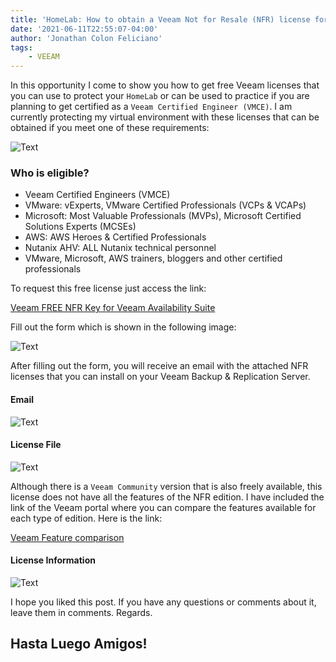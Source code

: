 ```yaml
---
title: 'HomeLab: How to obtain a Veeam Not for Resale (NFR) license for your HomeLab protection'
date: '2021-06-11T22:55:07-04:00'
author: 'Jonathan Colon Feliciano'
tags:
    - VEEAM
---
```


In this opportunity I come to show you how to get free Veeam licenses that you can use to protect your `HomeLab` or can be used to practice if you are planning to get certified as a `Veeam Certified Engineer (VMCE)`. I am currently protecting my virtual environment with these licenses that can be obtained if you meet one of these requirements:

![Text](/img/image.webp#center)

### Who is eligible?

- Veeam Certified Engineers (VMCE)
- VMware: vExperts, VMware Certified Professionals (VCPs & VCAPs)
- Microsoft: Most Valuable Professionals (MVPs), Microsoft Certified Solutions Experts (MCSEs)
- AWS: AWS Heroes & Certified Professionals
- Nutanix AHV: ALL Nutanix technical personnel
- VMware, Microsoft, AWS trainers, bloggers and other certified professionals

To request this free license just access the link:

[Veeam FREE NFR Key for Veeam Availability Suite](https://go.veeam.com/free-nfr-veeam-availability-suite)

Fill out the form which is shown in the following image:

![Text](/img/veeam-nfr.webp#center)

After filling out the form, you will receive an email with the attached NFR licenses that you can install on your Veeam Backup & Replication Server.

#### Email

![Text](/img/2021-06-11_21-41-edited.webp#center)

#### License File

![Text](/img/2021-06-11_21-43.webp#center)

Although there is a `Veeam Community` version that is also freely available, this license does not have all the features of the NFR edition. I have included the link of the Veeam portal where you can compare the features available for each type of edition. Here is the link:

[Veeam Feature comparison](https://www.veeam.com/products-edition-comparison.html)

#### License Information

![Text](/img/2021-06-11_23-15-768x887.webp#center)

I hope you liked this post. If you have any questions or comments about it, leave them in comments. Regards.

## Hasta Luego Amigos!
